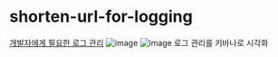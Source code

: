 # shorten-url-for-logging
[개발자에게 필요한 로그 관리](https://inf.run/qfoUB)
![image](https://github.com/user-attachments/assets/caac4af7-35fe-475b-bde8-11eb05edec43)
![image](https://github.com/user-attachments/assets/f2aeaba8-0b15-4659-a608-91a77610b63a)
로그 관리를 키바나로 시각화
